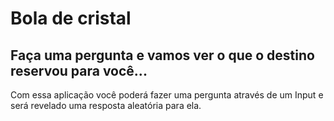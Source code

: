# Bola de cristal 

<h2> Faça uma pergunta e vamos ver o que o destino reservou para você... </h2>

Com essa aplicação você poderá fazer uma pergunta através de um Input e será revelado uma resposta aleatória para ela.
